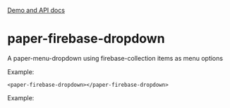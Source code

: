 [Demo and API docs](http://polymerel.github.io/paper-firebase-dropdown/components/paper-firebase-dropdown/#paper-firebase-dropdown)

# paper-firebase-dropdown

A paper-menu-dropdown using firebase-collection items as menu options

Example:

    <paper-firebase-dropdown></paper-firebase-dropdown>

Example:

   <paper-firebase-dropdown  label="choose Division" value="{{value}}" label-accessor="label" log location="https://pre-ignition-meta.firebaseio.com/countries/BGD/ADM1">
  </paper-firebase-dropdown>


